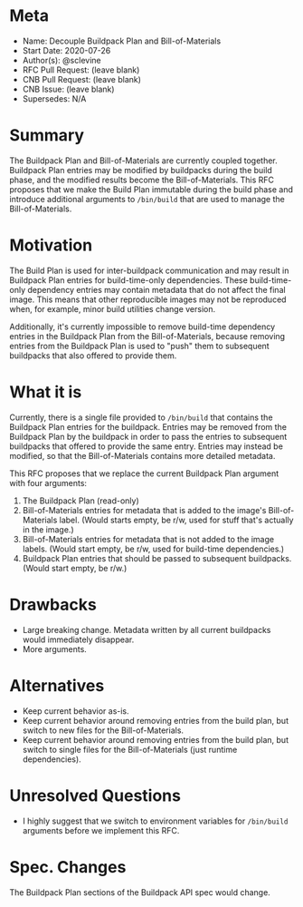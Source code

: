 # Meta
[meta]: #meta
- Name: Decouple Buildpack Plan and Bill-of-Materials
- Start Date: 2020-07-26
- Author(s): @sclevine
- RFC Pull Request: (leave blank)
- CNB Pull Request: (leave blank)
- CNB Issue: (leave blank)
- Supersedes: N/A

# Summary
[summary]: #summary

The Buildpack Plan and Bill-of-Materials are currently coupled together. Buildpack Plan entries may be modified by buildpacks during the build phase, and the modified results become the Bill-of-Materials. This RFC proposes that we make the Build Plan immutable during the build phase and introduce additional arguments to `/bin/build` that are used to manage the Bill-of-Materials.

# Motivation
[motivation]: #motivation

The Build Plan is used for inter-buildpack communication and may result in Buildpack Plan entries for build-time-only dependencies. These build-time-only dependency entries may contain metadata that do not affect the final image. This means that other reproducible images may not be reproduced when, for example, minor build utilities change version.

Additionally, it's currently impossible to remove build-time dependency entries in the Buildpack Plan from the Bill-of-Materials, because removing entries from the Buildpack Plan is used to "push" them to subsequent buildpacks that also offered to provide them.

# What it is
[what-it-is]: #what-it-is

Currently, there is a single file provided to `/bin/build` that contains the Buildpack Plan entries for the buildpack. Entries may be removed from the Buildpack Plan by the buildpack in order to pass the entries to subsequent buildpacks that offered to provide the same entry. Entries may instead be modified, so that the Bill-of-Materials contains more detailed metadata.

This RFC proposes that we replace the current Buildpack Plan argument with four arguments:
1. The Buildpack Plan (read-only)
2. Bill-of-Materials entries for metadata that is added to the image's Bill-of-Materials label. (Would starts empty, be r/w, used for stuff that's actually in the image.)
3. Bill-of-Materials entries for metadata that is not added to the image labels. (Would start empty, be r/w, used for build-time dependencies.)
4. Buildpack Plan entries that should be passed to subsequent buildpacks. (Would start empty, be r/w.)

# Drawbacks
[drawbacks]: #drawbacks

- Large breaking change. Metadata written by all current buildpacks would immediately disappear.
- More arguments.

# Alternatives
[alternatives]: #alternatives

- Keep current behavior as-is.
- Keep current behavior around removing entries from the build plan, but switch to new files for the Bill-of-Materials.
- Keep current behavior around removing entries from the build plan, but switch to single files for the Bill-of-Materials (just runtime dependencies).

# Unresolved Questions
[unresolved-questions]: #unresolved-questions

- I highly suggest that we switch to environment variables for `/bin/build` arguments before we implement this RFC.

# Spec. Changes
[spec-changes]: #spec-changes
The Buildpack Plan sections of the Buildpack API spec would change.
